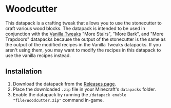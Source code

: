 # Woodcutter

This datapack is a crafting tweak that allows you to use the stonecutter to craft various wood blocks. The datapack is intended to be used in conjunction with the [Vanilla Tweaks](https://vanillatweaks.net/picker/crafting-tweaks) "More Stairs", "More Bark", and "More Trapdoors" datapacks because the output of the stonecutter is the same as the output of the modified recipes in the Vanilla Tweaks datapacks. If you aren't using them, you may want to modify the recipes in this datapack to use the vanilla recipes instead.

## Installation

1. Download the datapack from the [Releases page](https://github.com/VanillaTweaks/Woodcutter/releases).
2. Place the downloaded `.zip` file in your Minecraft's `datapacks` folder.
3. Enable the datapack by running the `/datapack enable "file/Woodcutter.zip"` command in-game.
